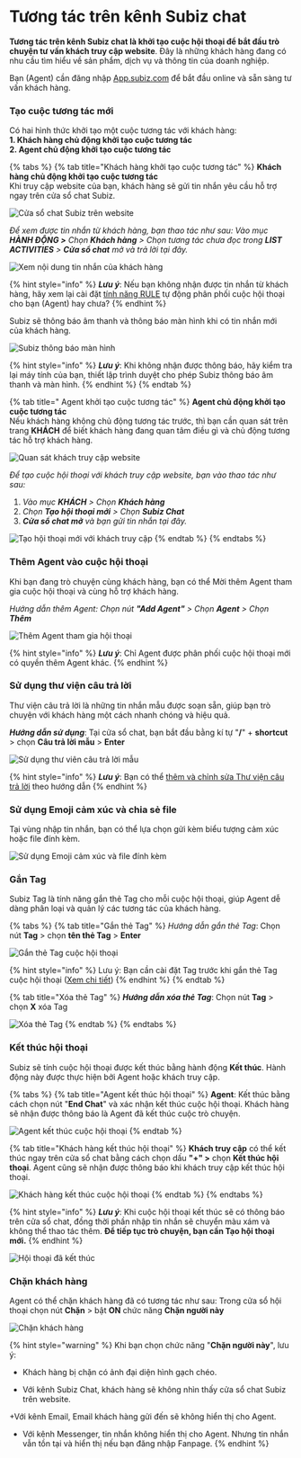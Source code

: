 # Tương tác trên kênh Subiz chat

**Tương tác trên kênh Subiz chat là khởi tạo cuộc hội thoại để bắt đầu trò chuyện tư vấn khách truy cập website**. Đây là những khách hàng đang có nhu cầu tìm hiểu về sản phẩm, dịch vụ và thông tin của doanh nghiệp.

Bạn \(Agent\) cần đăng nhập [App.subiz.com](https://app.subiz.com) để bắt đầu online và sẵn sàng  tư vấn khách hàng.

### Tạo cuộc tương tác mới 

Có hai hình thức khởi tạo một cuộc tương tác với khách hàng:  
**1. Khách hàng chủ động khởi tạo cuộc tương tác  
2. Agent chủ động khởi tạo cuộc tương tác**

{% tabs %}
{% tab title="Khách hàng khởi tạo cuộc tương tác" %}
**Khách hàng chủ động khởi tạo cuộc tương tác**  
Khi truy cập website của bạn, khách hàng sẽ gửi tin nhắn yêu cầu hỗ trợ ngay trên cửa sổ chat Subiz.

![C&#x1EED;a s&#x1ED5; chat Subiz tr&#xEA;n website](../../.gitbook/assets/cua-so-chat-tren-website-3.jpg)

_Để xem được tin nhắn từ khách hàng, bạn thao tác như sau: Vào mục **HÀNH ĐỘNG &gt;** Chọn **Khách hàng**  &gt; Chọn tương tác chưa đọc trong **LIST ACTIVITIES**  &gt; **Cửa sổ chat** mở và trả lời tại đây._

![Xem n&#x1ED9;i dung tin nh&#x1EAF;n c&#x1EE7;a kh&#xE1;ch h&#xE0;ng](../../.gitbook/assets/chat-3.jpg)

{% hint style="info" %}
 _**Lưu ý**_: Nếu bạn không nhận được tin nhắn từ khách hàng, hãy xem lại cài đặt [tính năng RULE](https://docv4.subiz.com/tao-rule-moi/) tự động phân phối cuộc hội thoại cho bạn \(Agent\) hay chưa?
{% endhint %}

 Subiz sẽ thông báo âm thanh và thông báo màn hình khi có tin nhắn mới của khách hàng.

![Subiz th&#xF4;ng b&#xE1;o m&#xE0;n h&#xEC;nh](../../.gitbook/assets/3.-noti-destop.png)

{% hint style="info" %}
_**Lưu ý**_: Khi không nhận được thông báo, hãy kiểm tra lại máy tính của bạn, thiết lập trình duyệt cho phép Subiz thông báo âm thanh và màn hình.
{% endhint %}
{% endtab %}

{% tab title=" Agent khởi tạo cuộc tương tác" %}
**Agent chủ động khởi tạo cuộc tương tác**  
Nếu khách hàng không chủ động tương tác trước, thì bạn cần quan sát trên trang **KHÁCH** để biết khách hàng đang quan tâm điều gì và chủ động tương tác hỗ trợ khách hàng.

![Quan s&#xE1;t kh&#xE1;ch truy c&#x1EAD;p website](../../.gitbook/assets/9.-khach-truy-cap.jpg)

 _Để tạo cuộc hội thoại với khách truy cập website, bạn vào thao tác như sau:_

1. _Vào mục **KHÁCH**  &gt; Chọn **Khách hàng**_ 
2. _Chọn **Tạo hội thoại mới**  &gt; Chọn **Subiz Chat**_
3.  _**Cửa sổ chat mở** và bạn gửi tin nhắn tại đây._

![T&#x1EA1;o h&#x1ED9;i tho&#x1EA1;i m&#x1EDB;i v&#x1EDB;i kh&#xE1;ch truy c&#x1EAD;p](../../.gitbook/assets/10.-new-chat-subiz.jpg)
{% endtab %}
{% endtabs %}

### Thêm Agent vào cuộc hội thoại 

 Khi bạn đang trò chuyện cùng khách hàng, bạn có thể Mời thêm Agent tham gia cuộc hội thoại và cùng hỗ trợ khách hàng.

_Hướng dẫn thêm Agent: Chọn nút  **"Add Agent"**  &gt; Chọn **Agent**  &gt; Chọn **Thêm**_

![Th&#xEA;m Agent tham gia h&#x1ED9;i tho&#x1EA1;i](../../.gitbook/assets/4.-them-agent.jpg)

{% hint style="info" %}
_**Lưu ý**_: Chỉ Agent được phân phối cuộc hội thoại mới có quyền thêm Agent khác.
{% endhint %}

### Sử dụng thư viện câu trả lời 

Thư viện câu trả lời là những tin nhắn mẫu được soạn sẵn, giúp bạn trò chuyện với khách hàng một cách nhanh chóng và hiệu quả.

_**Hướng dẫn sử dụng**_: Tại cửa sổ chat, bạn bắt đầu bằng kí tự "**/**" + **shortcut** &gt; chọn **Câu trả lời mẫu** &gt; **Enter**

![S&#x1EED; d&#x1EE5;ng th&#x1B0; vi&#xEA;n c&#xE2;u tr&#x1EA3; l&#x1EDD;i m&#x1EAB;u](../../.gitbook/assets/5.-ans-library-3.jpg)

{% hint style="info" %}
_**Lưu ý**_: Bạn có thể [thêm và chỉnh sửa Thư viện câu trả lời](https://docv4.subiz.com/thu-vien-cau-tra-loi/) theo hướng dẫn
{% endhint %}

### Sử dụng Emoji cảm xúc và chia sẻ file

Tại vùng nhập tin nhắn, bạn có thể lựa chọn gửi kèm biểu tượng cảm xúc hoặc file đính kèm.

![S&#x1EED; d&#x1EE5;ng Emoji c&#x1EA3;m x&#xFA;c v&#xE0; file &#x111;&#xED;nh k&#xE8;m](../../.gitbook/assets/6.-emoji.jpg)

### Gắn Tag

Subiz Tag là tính năng gắn thẻ Tag cho mỗi cuộc hội thoại, giúp Agent dễ dàng phân loại và quản lý các tương tác của khách hàng.

{% tabs %}
{% tab title="Gắn thẻ Tag" %}
_Hướng dẫn gắn thẻ Tag_: Chọn nút **Tag** &gt; chọn **tên thẻ Tag** &gt; **Enter**

![G&#x1EAF;n th&#x1EBB; Tag cu&#x1ED9;c h&#x1ED9;i tho&#x1EA1;i](../../.gitbook/assets/7.-tag-ht%20%282%29.jpg)

{% hint style="info" %}
Lưu ý: Bạn cần cài đặt Tag trước khi gắn thẻ Tag cuộc hội thoại \([Xem chi tiết](https://docv4.subiz.com/cai-dat-tag/)\)
{% endhint %}
{% endtab %}

{% tab title="Xóa thẻ Tag" %}
_**Hướng dẫn xóa thẻ Tag**_: Chọn nút **Tag** &gt; chọn **X** xóa Tag

![X&#xF3;a th&#x1EBB; Tag ](../../.gitbook/assets/8.-xoa-tag%20%281%29.jpg)
{% endtab %}
{% endtabs %}

### Kết thúc hội thoại

Subiz sẽ tính cuộc hội thoại được kết thúc bằng hành động **Kết thúc**. Hành động này được thực hiện bởi Agent hoặc khách truy cập.

{% tabs %}
{% tab title="Agent kết thúc hội thoại" %}
**Agent**: Kết thúc bằng cách chọn nút "**End Chat**" và xác nhận kết thúc cuộc hội thoại. Khách hàng sẽ nhận được thông báo là Agent đã kết thúc cuộc trò chuyện.

![Agent k&#x1EBF;t th&#xFA;c cu&#x1ED9;c h&#x1ED9;i tho&#x1EA1;i](../../.gitbook/assets/10-agent-end.jpg)
{% endtab %}

{% tab title="Khách hàng kết thúc hội thoại" %}
**Khách truy cập** có thể kết thúc ngay trên cửa sổ chat bằng cách chọn dấu **"+" &gt;** chọn **Kết thúc hội thoại**. Agent cũng sẽ nhận được thông báo khi khách truy cập kết thúc hội thoại.

![Kh&#xE1;ch h&#xE0;ng k&#x1EBF;t th&#xFA;c cu&#x1ED9;c h&#x1ED9;i tho&#x1EA1;i](../../.gitbook/assets/12.-ket-thuc-chat-user.jpg)
{% endtab %}
{% endtabs %}

{% hint style="info" %}
_**Lưu ý**_: Khi cuộc hội thoại kết thúc sẽ có thông báo trên cửa sổ chat, đồng thời phần nhập tin nhắn sẽ chuyển màu xám và không thể thao tác thêm. **Để tiếp tục trò chuyện, bạn cần Tạo hội thoại mới.**
{% endhint %}

![H&#x1ED9;i tho&#x1EA1;i &#x111;&#xE3; k&#x1EBF;t th&#xFA;c](../../.gitbook/assets/13.-end-chat.jpg)

### Chặn khách hàng

 Agent có thể chặn khách hàng đã có tương tác như sau: Trong cửa sổ hội thoại  chọn nút **Chặn** &gt; bật **ON** chức năng **Chặn người này**

![Ch&#x1EB7;n kh&#xE1;ch h&#xE0;ng](../../.gitbook/assets/chan-khach-hang%20%281%29.jpg)

{% hint style="warning" %}
Khi bạn chọn chức năng "**Chặn người này**", lưu ý:

+ Khách hàng bị chặn có ảnh đại diện hình gạch chéo.

+ Với kênh Subiz Chat, khách hàng sẽ  không nhìn thấy cửa sổ chat Subiz trên website.

+Với kênh Email, Email khách hàng gửi đến sẽ không hiển thị  cho Agent.

+ Với kênh Messenger, tin nhắn không hiển thị cho Agent. Nhưng tin nhắn vẫn tồn tại và hiển thị nếu bạn đăng nhập Fanpage.
{% endhint %}

## 

